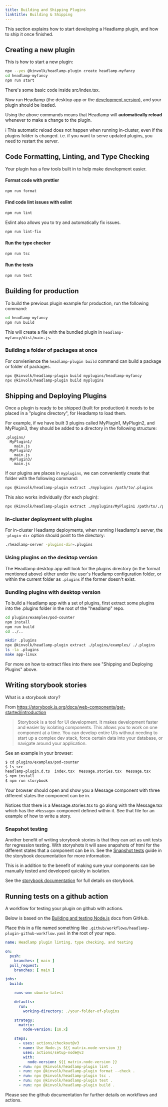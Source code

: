 ```yaml
---
title: Building and Shipping Plugins
linktitle: Building & Shipping
---
```


This section explains how to start developing a Headlamp plugin, and how
to ship it once finished.

## Creating a new plugin

This is how to start a new plugin:

```bash
npx --yes @kinvolk/headlamp-plugin create headlamp-myfancy
cd headlamp-myfancy
npm run start
```

There's some basic code inside src/index.tsx.

Now run Headlamp (the desktop app or the
[development version](../index.md##run-the-code)),
and your plugin should be loaded.

Using the above commands means that Headlamp will **automatically reload**
whenever to make a change to the plugin.

ℹ️ This automatic reload does not happen when running in-cluster,
even if the plugins folder is changed. i.e. if you want to serve
updated plugins, you need to restart the server.

## Code Formatting, Linting, and Type Checking

Your plugin has a few tools built in to help make development easier.

#### Format code with prettier

```bash
npm run format
```

#### Find code lint issues with eslint

```bash
npm run lint
```

Eslint also allows you to try and automatically fix issues.

```bash
npm run lint-fix
```

#### Run the type checker

```bash
npm run tsc
```

#### Run the tests

```bash
npm run test
```

## Building for production

To build the previous plugin example for production, run the following
command:

```bash
cd headlamp-myfancy
npm run build
```

This will create a file with the bundled plugin in
`headlamp-myfancy/dist/main.js`.

### Building a folder of packages at once

For convienience the `headlamp-plugin build` command can build a 
package or folder of packages.

```bash
npx @kinvolk/headlamp-plugin build myplugins/headlamp-myfancy
npx @kinvolk/headlamp-plugin build myplugins
```

## Shipping and Deploying Plugins

Once a plugin is ready to be shipped (built for production) it needs to
be placed in a "plugins directory", for Headlamp to load them.

For example, if we have built 3 plugins called MyPlugin1, MyPlugin2, and
MyPlugin3, they should be added to a directory in the following structure:

  ```
  .plugins/
    MyPlugin1/
      main.js
    MyPlugin2/
      main.js
    MyPlugin3/
      main.js
  ```

If our plugins are places in `myplugins`, we can conveniently create that
folder with the following command:

```bash
npx @kinvolk/headlamp-plugin extract ./myplugins /path/to/.plugins
```

This also works individually (for each plugin):
```bash
npx @kinvolk/headlamp-plugin extract ./myplugins/MyPlugin1 /path/to/./plugins
```

### In-cluster deployment with plugins

For in-cluster Headlamp deployments, when running Headlamp's server,
the `-plugin-dir` option should point to the directory:

```bash
./headlamp-server -plugins-dir=.plugins
```

### Using plugins on the desktop version

The Headlamp desktop app will look for the plugins directory (in the format
mentioned above) either under the user's Headlamp configuration folder,
or within the current folder as `.plugins` if the former doesn't exist.

### Bundling plugins with desktop version

To build a Headlamp app with a set of plugins, first extract some plugins 
into the .plugins folder in the root of the "headlamp" repo.

```bash
cd plugins/examples/pod-counter
npm install
npm run build
cd ../..

mkdir .plugins
npx @kinvolk/headlamp-plugin extract ./plugins/examples/ ./.plugins
ls -la .plugins
make app-linux
```

For more on how to extract files into there see "Shipping and Deploying Plugins" above.


## Writing storybook stories

What is a storybook story? 

From https://storybook.js.org/docs/web-components/get-started/introduction

> Storybook is a tool for UI development. It makes development faster and 
> easier by isolating components. This allows you to work on one component
> at a time. You can develop entire UIs without needing to start up a
> complex dev stack, force certain data into your database,
> or navigate around your application.

See an example in your browser:

```bash
$ cd plugins/examples/pod-counter
$ ls src
headlamp-plugin.d.ts  index.tsx  Message.stories.tsx  Message.tsx
$ npm install
$ npm run storybook
```

Your browser should open and show you a Message component with three
different states the component can be in. 

Notices that there is a Message.stories.tsx to go along with the Message.tsx
which has the `<Message>` component defined within it. See that file for an
example of how to write a story.

### Snapshot testing

Another benefit of writing storybook stories is that they can act as 
unit tests for regression testing. With storyshots it will save snapshots 
of html for the different states that a component can be in. See the 
[Snapshot tests](https://storybook.js.org/docs/react/writing-tests/snapshot-testing)
guide in the storybook documentation for more information.

This is in addition to the benefit of making sure your components can be 
manually tested and developed quickly in isolation.

See the [storybook documentation](https://storybook.js.org/docs/) for full
details on storybook.

## Running tests on a github action

A workflow for testing your plugin on github with actions.

Below is based on the [Building and testing Node.js](https://docs.github.com/en/actions/automating-builds-and-tests/building-and-testing-nodejs) docs from GitHub.

Place this in a file named something like `.github/workflows/headlamp-plugin-github-workflow.yaml` in the root of your repo.

```yaml
name: Headlamp plugin linting, type checking, and testing

on:
  push:
    branches: [ main ]
  pull_request:
    branches: [ main ]

jobs:
  build:

    runs-on: ubuntu-latest

    defaults:
      run:
        working-directory: ./your-folder-of-plugins

    strategy:
      matrix:
        node-version: [18.x]

    steps:
      - uses: actions/checkout@v3
      - name: Use Node.js ${{ matrix.node-version }}
        uses: actions/setup-node@v3
        with:
          node-version: ${{ matrix.node-version }}
      - run: npx @kinvolk/headlamp-plugin lint .
      - run: npx @kinvolk/headlamp-plugin format --check .
      - run: npx @kinvolk/headlamp-plugin tsc .
      - run: npx @kinvolk/headlamp-plugin test .
      - run: npx @kinvolk/headlamp-plugin build .
```

Please see the github documentation for further details on workflows and actions.
